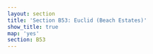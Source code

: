 ```yaml
---
layout: section
title: 'Section B53: Euclid (Beach Estates)'
show_title: true
map: 'yes'
section: B53
---
```

